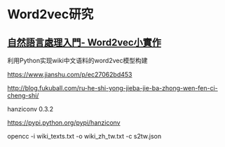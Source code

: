 # Word2vec研究

## [自然語言處理入門- Word2vec小實作](https://medium.com/pyladies-taiwan/%E8%87%AA%E7%84%B6%E8%AA%9E%E8%A8%80%E8%99%95%E7%90%86%E5%85%A5%E9%96%80-word2vec%E5%B0%8F%E5%AF%A6%E4%BD%9C-f8832d9677c8)


利用Python实现wiki中文语料的word2vec模型构建

https://www.jianshu.com/p/ec27062bd453

http://blog.fukuball.com/ru-he-shi-yong-jieba-jie-ba-zhong-wen-fen-ci-cheng-shi/

hanziconv 0.3.2

https://pypi.python.org/pypi/hanziconv


opencc -i wiki_texts.txt -o wiki_zh_tw.txt -c s2tw.json
